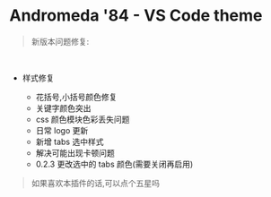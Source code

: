 # Andromeda '84 - VS Code theme

> 新版本问题修复:

<br>

- 样式修复

  - 花括号,小括号颜色修复
  - 关键字颜色突出
  - css 颜色模块色彩丢失问题
  - 日常 logo 更新
  - 新增 tabs 选中样式
  - 解决可能出现卡顿问题
  - 0.2.3 更改选中的 tabs 颜色(需要关闭再启用)

> 如果喜欢本插件的话,可以点个五星吗
